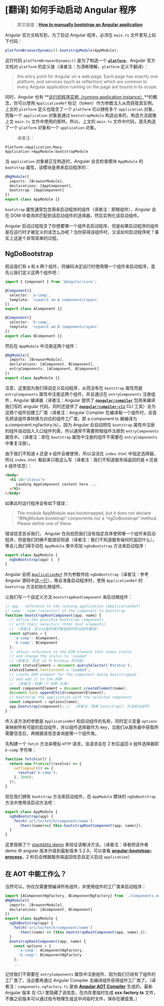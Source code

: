 # [翻译] 如何手动启动 Angular 程序

> 原文链接：**[How to manually bootstrap an Angular application
](https://blog.angularindepth.com/how-to-manually-bootstrap-an-angular-application-9a36ccf86429)**

Angular 官方文档写到，为了启动 Angular 程序，必须在 `main.ts` 文件里写上如下代码：

```ts
platformBrowserDynamic().bootstrapModule(AppModule);
```

这行代码 `platformBrowserDynamic()` 是为了构造一个 **[`platform`](https://angular.io/api/core/PlatformRef)**，Angular 官方文档对 `platform` 的定义是（译者注：为清晰理解，`platform` 定义不翻译）：

> the entry point for Angular on a web page. Each page has exactly one platform, and services (such as reflection) which are common to every Angular application running on the page are bound in its scope.

同时，Angular 也有 **[运行的程序实例（running application instance）](https://angular.io/api/core/ApplicationRef)**的概念，你可以使用 `ApplicationRef` 标记（token）作为参数注入从而获取其实例。上文的 `platform` 定义也隐含了一个 `platform` 可以拥有多个 `application` 对象，而每一个 `application` 对象是通过 `bootstrapModule` 构造出来的，构造方法就像上文 `main.ts` 文件中使用的那样。所以，上文的 `main.ts` 文件中代码，首先构造了一个 `platform` 对象和一个 `application` 对象。

> 译者注：
```sequence
Platform->Application:Many
Application->AppModule:bootstrapModule
```

当 `application` 对象被正在构造时，Angular 会去检查模块 `AppModule` 的 `bootstrap` 属性，该模块是用来启动程序的：

```ts
@NgModule({
  imports: [BrowserModule],
  declarations: [AppComponent],
  bootstrap: [AppComponent]
})
export class AppModule {}
```

`bootstrap` 属性通常包含用来启动程序的组件（译者注：即根组件），Angular 会在 DOM 中查询并匹配到该启动组件的选择器，然后实例化该启动组件。

Angular 启动过程隐含了你想要哪一个组件去启动程序，但是如果启动程序的组件是在运行时才被定义的该怎么办呢？当你获得该组件时，又该如何启动程序呢？事实上这是个非常简单的过程。

## NgDoBootstrap
假设我们有 `A` 和 `B` 两个组件，将编码决定运行时使用哪一个组件来启动程序，首先让我们定义这两个组件吧：

```ts
import { Component } from '@angular/core';

@Component({
  selector: 'a-comp',
  template: `<span>I am A component</span>`
})
export class AComponent {}

@Component({
  selector: 'b-comp',
  template: `<span>I am B component</span>`
})
export class BComponent {}
```

然后在 `AppModule` 中注册这两个组件：

```ts
@NgModule({
  imports: [BrowserModule],
  declarations: [AComponent, BComponent],
  entryComponents: [AComponent, BComponent]
})
export class AppModule {}
```

注意，这里因为我们得自定义启动程序，从而没有在 `bootstrap` 属性而是 `entryComponents` 属性中注册这两个组件，并且通过在 `entryComponents` 注册组件，Angular 编译器（译者注：Angular 提供了 **[`@angular/compiler`](https://github.com/angular/angular/blob/master/packages/compiler/index.ts)** 包用来编译我们写的 angular 代码，同时还提供了 **[`@angular/compiler-cli`](https://github.com/angular/angular/blob/master/packages/compiler-cli/README.md)** CLI 工具）会为这两个组件创建工厂类（译者注：Angular Compiler 在编译每一个组件时，会首先把该组件类转换为对应的组件工厂类，即 a.component.ts 被编译为 a.component.ngfactory.ts）。因为 Angular 会自动把在 `bootstrap` 属性中注册的组件自动加入入口组件列表，所以通常不需要把根组件注册到 `entryComponents` 属性中。（译者注：即在 `bootstrap` 属性中注册的组件不需要在 `entryComponents` 中重复注册）。

由于我们不知道 `A` 还是 `B` 组件会被使用，所以没法在 `index.html` 中指定选择器，所以 `index.html` 看起来只能这么写（译者注：我们不知道服务端返回的是 `A` 还是 `B` 组件信息）：

```html
<body>
  <h1 id="status">
     Loading AppComponent content here ...
  </h1>
</body>
```

如果此时运行程序会有如下错误：

> The module AppModule was bootstrapped, but it does not declare “@NgModule.bootstrap” components nor a “ngDoBootstrap” method. Please define one of these

错误信息告诉我们， Angular 在向抱怨我们没有指定具体使用哪一个组件来启动程序，但是我们的确不能提前知道（译者注：我们不知道服务端何时返回什么）。等会儿我们得手动在 `AppModule` 类中添加 `ngDoBootstrap` 方法来启动程序：

```ts
export class AppModule {
  ngDoBootstrap(app) {  }
}
```

Angular 会把 [`ApplicationRef`](https://angular.io/api/core/ApplicationRef) 作为参数传给 `ngDoBootstrap`（译者注：参考 Angular 源码中[这一行](https://github.com/angular/angular/blob/master/packages/core/src/application_ref.ts#L283)），等会准备启动程序时，使用 `ApplicationRef` 的 `bootstrap` 方法初始化根组件。

让我们写一个自定义方法 `bootstrapRootComponent` 来启动根组件：

```ts
// app - reference to the running application (ApplicationRef)
// name - name (selector) of the component to bootstrap
function bootstrapRootComponent(app, name) {
  // define the possible bootstrap components 
  // with their selectors (html host elements)
  // （译者注：定义从服务端可能返回的启动组件数组）
  const options = {
    'a-comp': AComponent,
    'b-comp': BComponent
  };
  // obtain reference to the DOM element that shows status
  // and change the status to `Loaded` 
  //（译者注：改变 id 为 #status 的内容）
  const statusElement = document.querySelector('#status');
  statusElement.textContent = 'Loaded';
  // create DOM element for the component being bootstrapped
  // and add it to the DOM
  // （译者注：创建一个 DOM 元素）
  const componentElement = document.createElement(name);
  document.body.appendChild(componentElement);
  // bootstrap the application with the selected component
  const component = options[name];
  app.bootstrap(component); // （译者注：使用 bootstrap() 方法启动组件）
}
```

传入该方法的参数是 `ApplicationRef` 和启动组件的名称，同时定义变量 `options` 来映射所有可能的启动组件，并以组件选择器作为 key，当我们从服务器中获取所需要信息后，再根据该信息查询是哪一个组件类。

先构建一个 `fetch` 方法来模拟 `HTTP` 请求，该请求会在 2 秒后返回 `B` 组件选择器即 `b-comp` 字符串：

```ts
function fetch(url) {
  return new Promise((resolve) => {
    setTimeout(() => {
      resolve('b-comp');
    }, 2000);
  });
}
```

现在我们拥有 `bootstrap` 方法来启动组件，在 `AppModule` 模块的 `ngDoBootstrap` 方法中使用该启动方法吧：

```ts
export class AppModule {
  ngDoBootstrap(app) {
    fetch('url/to/fetch/component/name')
      .then((name)=>{ this.bootstrapRootComponent(app, name)});
  }
}
```

这里我做了个 [stackblitz demo](https://stackblitz.com/edit/angular-h312t4) 来验证该解决方法。（译者注：译者把该作者 demo 中 angular 版本升级到最新版本 5.2.9，可以查看 **[angular-bootstrap-process](https://stackblitz.com/edit/angular-bootstrap-process?file=main.ts)**，2 秒后会根据服务端返回信息自定义启动 `application`）

## 在 AOT 中能工作么？
当然可以，你仅仅需要预编译所有组件，并使用组件的工厂类来启动程序：

```ts
import {AComponentNgFactory, BComponentNgFactory} from './components.ngfactory.ts';
@NgModule({
  imports: [BrowserModule],
  declarations: [AComponent, BComponent]
})
export class AppModule {
  ngDoBootstrap(app) {
    fetch('url/to/fetch/component/name')
      .then((name) => {this.bootstrapRootComponent(app, name);});
  }
  bootstrapRootComponent(app, name) {
    const options = {
      'a-comp': AComponentNgFactory,
      'b-comp': BComponentNgFactory
    };
    ...
```


记住我们不需要在 `entryComponents` 属性中注册组件，因为我们已经有了组件的工厂类了，没必要再通过 Angular Compiler 去编译组件获得组件工厂类了。（译者注：`components.ngfactory.ts` 是由 **[Angular AOT Compiler](https://angular.io/guide/aot-compiler)** 生成的，最新 Angular 版本 在 CLI 里隐藏了该信息，在内存里临时生成 **xxx.factory.ts** 文件，不像之前版本可以通过指令物理生成这中间临时文件，保存在硬盘里。）

